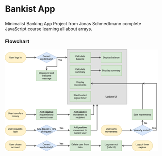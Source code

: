# Bankist App

###

Minimalist Banking App Project from Jonas Schmedtmann complete JavaScript course learning all about arrays.

###

### Flowchart

![Screenshot](flowchart.png)
